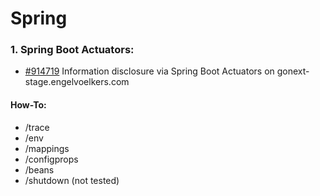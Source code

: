 # Spring

### 1. Spring Boot Actuators:

* [\#914719](https://hackerone.com/reports/914719) Information disclosure via Spring Boot Actuators on gonext-stage.engelvoelkers.com

#### How-To:

* /trace
* /env
* /mappings
* /configprops
* /beans
* /shutdown \(not tested\)



## 



